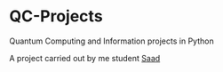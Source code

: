 # QC-Projects
Quantum Computing and Information projects in Python

A project carried out by me student [Saad](https://github.com/saad440/undergrad-project)
